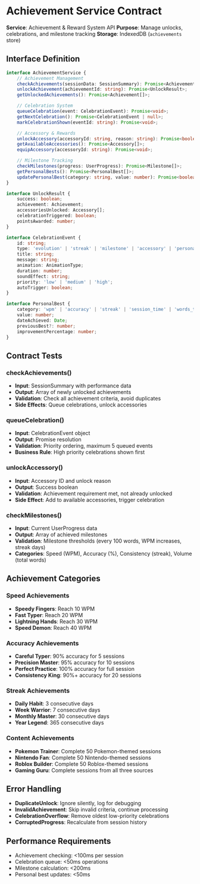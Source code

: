 # Achievement Service Contract

**Service**: Achievement & Reward System API
**Purpose**: Manage unlocks, celebrations, and milestone tracking
**Storage**: IndexedDB (`achievements` store)

## Interface Definition

```typescript
interface AchievementService {
	// Achievement Management
	checkAchievements(sessionData: SessionSummary): Promise<Achievement[]>;
	unlockAchievement(achievementId: string): Promise<UnlockResult>;
	getUnlockedAchievements(): Promise<Achievement[]>;

	// Celebration System
	queueCelebration(event: CelebrationEvent): Promise<void>;
	getNextCelebration(): Promise<CelebrationEvent | null>;
	markCelebrationShown(eventId: string): Promise<void>;

	// Accessory & Rewards
	unlockAccessory(accessoryId: string, reason: string): Promise<boolean>;
	getAvailableAccessories(): Promise<Accessory[]>;
	equipAccessory(accessoryId: string): Promise<void>;

	// Milestone Tracking
	checkMilestones(progress: UserProgress): Promise<Milestone[]>;
	getPersonalBests(): Promise<PersonalBest[]>;
	updatePersonalBest(category: string, value: number): Promise<boolean>;
}

interface UnlockResult {
	success: boolean;
	achievement: Achievement;
	accessoriesUnlocked: Accessory[];
	celebrationTriggered: boolean;
	pointsAwarded: number;
}

interface CelebrationEvent {
	id: string;
	type: 'evolution' | 'streak' | 'milestone' | 'accessory' | 'personal_best';
	title: string;
	message: string;
	animation: AnimationType;
	duration: number;
	soundEffect: string;
	priority: 'low' | 'medium' | 'high';
	autoTrigger: boolean;
}

interface PersonalBest {
	category: 'wpm' | 'accuracy' | 'streak' | 'session_time' | 'words_total';
	value: number;
	dateAchieved: Date;
	previousBest?: number;
	improvementPercentage: number;
}
```

## Contract Tests

### checkAchievements()

- **Input**: SessionSummary with performance data
- **Output**: Array of newly unlocked achievements
- **Validation**: Check all achievement criteria, avoid duplicates
- **Side Effects**: Queue celebrations, unlock accessories

### queueCelebration()

- **Input**: CelebrationEvent object
- **Output**: Promise resolution
- **Validation**: Priority ordering, maximum 5 queued events
- **Business Rule**: High priority celebrations shown first

### unlockAccessory()

- **Input**: Accessory ID and unlock reason
- **Output**: Success boolean
- **Validation**: Achievement requirement met, not already unlocked
- **Side Effect**: Add to available accessories, trigger celebration

### checkMilestones()

- **Input**: Current UserProgress data
- **Output**: Array of achieved milestones
- **Validation**: Milestone thresholds (every 100 words, WPM increases, streak days)
- **Categories**: Speed (WPM), Accuracy (%), Consistency (streak), Volume (total words)

## Achievement Categories

### Speed Achievements

- **Speedy Fingers**: Reach 10 WPM
- **Fast Typer**: Reach 20 WPM
- **Lightning Hands**: Reach 30 WPM
- **Speed Demon**: Reach 40 WPM

### Accuracy Achievements

- **Careful Typer**: 90% accuracy for 5 sessions
- **Precision Master**: 95% accuracy for 10 sessions
- **Perfect Practice**: 100% accuracy for full session
- **Consistency King**: 90%+ accuracy for 20 sessions

### Streak Achievements

- **Daily Habit**: 3 consecutive days
- **Week Warrior**: 7 consecutive days
- **Monthly Master**: 30 consecutive days
- **Year Legend**: 365 consecutive days

### Content Achievements

- **Pokemon Trainer**: Complete 50 Pokemon-themed sessions
- **Nintendo Fan**: Complete 50 Nintendo-themed sessions
- **Roblox Builder**: Complete 50 Roblox-themed sessions
- **Gaming Guru**: Complete sessions from all three sources

## Error Handling

- **DuplicateUnlock**: Ignore silently, log for debugging
- **InvalidAchievement**: Skip invalid criteria, continue processing
- **CelebrationOverflow**: Remove oldest low-priority celebrations
- **CorruptedProgress**: Recalculate from session history

## Performance Requirements

- Achievement checking: <100ms per session
- Celebration queue: <50ms operations
- Milestone calculation: <200ms
- Personal best updates: <50ms
